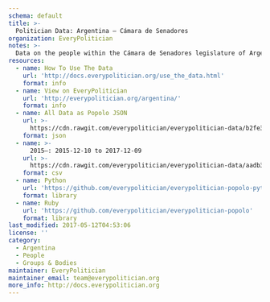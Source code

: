 ```yaml
---
schema: default
title: >-
  Politician Data: Argentina — Cámara de Senadores
organization: EveryPolitician
notes: >-
  Data on the people within the Cámara de Senadores legislature of Argentina.
resources:
  - name: How To Use The Data
    url: 'http://docs.everypolitician.org/use_the_data.html'
    format: info
  - name: View on EveryPolitician
    url: 'http://everypolitician.org/argentina/'
    format: info
  - name: All Data as Popolo JSON
    url: >-
      https://cdn.rawgit.com/everypolitician/everypolitician-data/b2fe36c59a1f1dfc329f932286718b9882fc1821/data/Argentina/Senado/ep-popolo-v1.0.json
    format: json
  - name: >-
      2015–: 2015-12-10 to 2017-12-09
    url: >-
      https://cdn.rawgit.com/everypolitician/everypolitician-data/aadb359ea59c49963a52d06fcb01d9ea08e8fee1/data/Argentina/Senado/term-2015.csv
    format: csv
  - name: Python
    url: 'https://github.com/everypolitician/everypolitician-popolo-python'
    format: library
  - name: Ruby
    url: 'https://github.com/everypolitician/everypolitician-popolo'
    format: library
last_modified: 2017-05-12T04:53:06
license: ''
category:
  - Argentina
  - People
  - Groups & Bodies
maintainer: EveryPolitician
maintainer_email: team@everypolitician.org
more_info: http://docs.everypolitician.org
---
```

